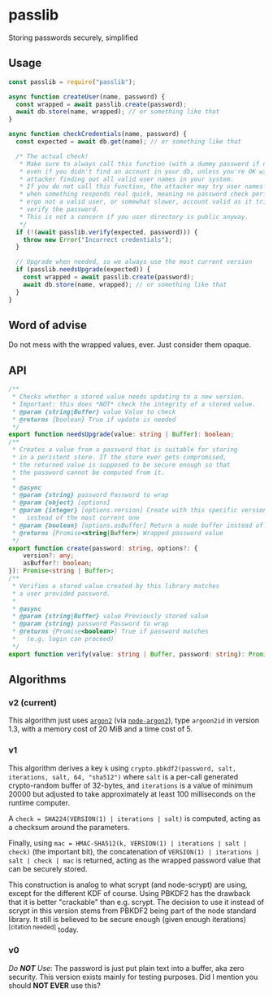# passlib

Storing passwords securely, simplified

## Usage

```js
const passlib = require("passlib");

async function createUser(name, password) {
  const wrapped = await passlib.create(password);
  await db.store(name, wrapped); // or something like that
}

async function checkCredentials(name, password) {
  const expected = await db.get(name); // or something like that

  /* The actual check!
   * Make sure to always call this function (with a dummy password if needed),
   * even if you didn't find an account in your db, unless you're OK with an
   * attacker finding out all valid user names in your system.
   * If you do not call this function, the attacker may try user names and see
   * when something responds real quick, meaning no password check performed,
   * ergo not a valid user, or somewhat slower, account valid as it tried to
   * verify the password.
   * This is not a concern if you user directory is public anyway.
   */
  if (!(await passlib.verify(expected, password))) {
    throw new Error("Incorrect credentials");
  }

  // Upgrade when needed, so we always use the most current version
  if (passlib.needsUpgrade(expected)) {
    const wrapped = await passlib.create(password);
    await db.store(name, wrapped); // or something like that
  }
}
```

## Word of advise

Do not mess with the wrapped values, ever. Just consider them opaque.

## API

```typescript
/**
 * Checks whether a stored value needs updating to a new version.
 * Important: this does *NOT* check the integrity of a stored value.
 * @param {string|Buffer} value Value to check
 * @returns {boolean} True if update is needed
 */
export function needsUpgrade(value: string | Buffer): boolean;
/**
 * Creates a value from a password that is suitable for storing
 * in a peristent store. If the store ever gets compromised,
 * the returned value is supposed to be secure enough so that
 * the password cannot be computed from it.
 *
 * @async
 * @param {string} password Password to wrap
 * @param {object} [options]
 * @param {integer} [options.version] Create with this specific version
 *   instead of the most current one
 * @param {boolean} [options.asBuffer] Return a node buffer instead of a string
 * @returns {Promise<string|Buffer>} Wrapped password value
 */
export function create(password: string, options?: {
    version?: any;
    asBuffer?: boolean;
}): Promise<string | Buffer>;
/**
 * Verifies a stored value created by this library matches
 * a user provided password.
 *
 * @async
 * @param {string|Buffer} value Previously stored value
 * @param {string} password Password to wrap
 * @returns {Promise<boolean>} True if password matches
 *   (e.g. login can proceed)
 */
export function verify(value: string | Buffer, password: string): Promise<boolean>;

```


## Algorithms

### v2 (current)

This algorithm just uses [`argon2`](https://en.wikipedia.org/wiki/Argon2) (via [`node-argon2`](https://github.com/ranisalt/node-argon2)), type `argoon2id` in version 1.3, with a memory cost of 20 MiB and a time cost of 5.

### v1

This algorithm derives a key `k` using
`crypto.pbkdf2(password, salt, iterations, salt, 64, "sha512")`
where `salt` is a per-call generated crypto-random buffer of 32-bytes, and
`iterations` is a value of minimum 20000 but adjusted to take approximately at
least 100 milliseconds on the runtime computer.

A `check = SHA224(VERSION(1) | iterations | salt)` is computed, acting as a
checksum around the parameters.

Finally, using `mac = HMAC-SHA512(k, VERSION(1) | iterations | salt | check)`
(the important bit), the concatenation of
`VERSION(1) | iterations | salt | check | mac` is returned, acting as the
wrapped password value that can be securely stored.

This construction is analog to what scrypt (and node-scrypt) are using, except
for the different KDF of course.
Using PBKDF2 has the drawback that it is better "crackable" than e.g. scrypt.
The decision to use it instead of scrypt in this version stems from PBKDF2
being part of the node standard library. It still is believed to be secure
enough (given enough iterations)<sup>[citation needed]</sup> today.

### v0

*Do **NOT** Use*: The password is just put plain text into a buffer,
aka zero security. This version exists mainly for testing purposes.
Did I mention you should **NOT EVER** use this?
